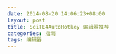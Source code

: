 ```yaml
---
date: 2014-08-20 14:06:23+08:00
layout: post
title: SciTE4AutoHotkey 编辑器推荐
categories: 指南
tags: 编辑器
---
```


